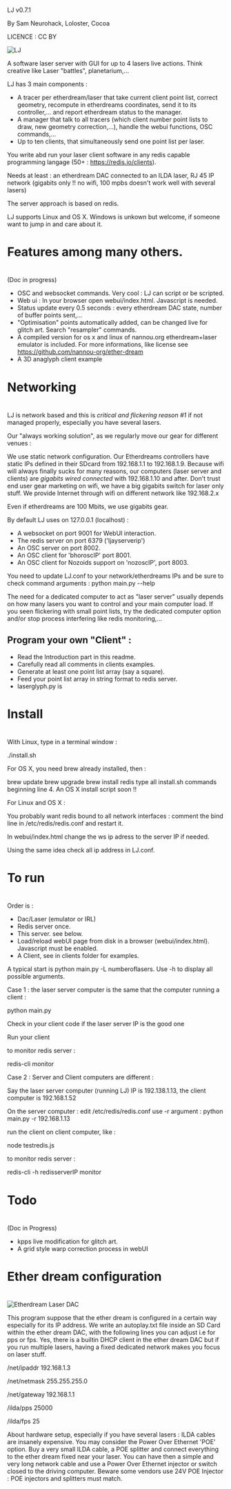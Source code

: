 LJ v0.7.1

By Sam Neurohack, Loloster, Cocoa

LICENCE : CC BY


![LJ](http://www.teamlaser.fr/thsf/images/fulls/THSF9-33.jpg)

A software laser server with GUI for up to 4 lasers live actions. Think creative like Laser "battles", planetarium,... 

LJ has 3 main components : 

- A tracer per etherdream/laser that take current client point list, correct geometry, recompute in etherdreams coordinates, send it to its controller,... and report etherdream status to the manager.
- A manager that talk to all tracers (which client number point lists to draw, new geometry correction,...), handle the webui functions, OSC commands,...
- Up to ten clients, that simultaneously send one point list per laser.

You write abd run your laser client software in any redis capable programming langage (50+ : https://redis.io/clients).

Needs at least : an etherdream DAC connected to an ILDA laser, RJ 45 IP network (gigabits only !!  no wifi, 100 mpbs doesn't work well with several lasers)

The server approach is based on redis.

LJ supports Linux and OS X. Windows is unkown but welcome, if someone want to jump in and care about it.



#
# Features among many others.
# 

(Doc in progress)

- OSC and websocket commands. Very cool : LJ can script or be scripted.
- Web ui : In your browser open webui/index.html. Javascript is needed.
- Status update every 0.5 seconds : every etherdream DAC state, number of buffer points sent,...
- "Optimisation" points automatically added, can be changed live for glitch art. Search "resampler" commands.
- A compiled version for os x and linux of nannou.org etherdream+laser emulator is included. For more informations, like license see https://github.com/nannou-org/ether-dream
- A 3D anaglyph client example


#
# Networking
#


LJ is network based and this is *critical and flickering reason #1* if not managed properly, especially you have several lasers.

Our "always working solution", as we regularly move our gear for different venues :

We use static network configuration. Our Etherdreams controllers have static IPs defined in their SDcard from 192.168.1.1 to 192.168.1.9. Because wifi will always finally sucks for many reasons, our computers (laser server and clients) are *gigabits wired connected* with 192.168.1.10 and after. Don't trust end user gear marketing on wifi, we have a big gigabits switch for laser only stuff. We provide Internet through wifi on different network like 192.168.2.x

Even if etherdreams are 100 Mbits, we use gigabits gear.


By default LJ uses on 127.0.0.1 (localhost) :

- A websocket on port 9001 for WebUI interaction.
- The redis server on port 6379 ('ljayserverip')
- An OSC server on port 8002.
- An OSC client for 'bhoroscIP' port 8001.
- An OSC client for Nozoids support on 'nozoscIP', port 8003.

You need to update LJ.conf to your network/etherdreams IPs and be sure to check command arguments : python main.py --help

The need for a dedicated computer to act as "laser server" usually depends on how many lasers you want to control and your main computer load. If you seen flickering with small point lists, try the dedicated computer option and/or stop process interfering like redis monitoring,...



Program your own "Client" :
-------------------------

- Read the Introduction part in this readme.
- Carefully read all comments in clients examples.
- Generate at least one point list array (say a square). 
- Feed your point list array in string format to redis server.
- laserglyph.py is 


#
# Install 
#

With Linux, type in a terminal window :

./install.sh

For OS X, you need brew already installed, then :

brew update
brew upgrade
brew install redis
type all install.sh commands beginning line 4. An OS X install script soon !!

For Linux and OS X :

You probably want redis bound to all network interfaces : comment the bind line in /etc/redis/redis.conf and restart it.

In webui/index.html change the ws ip adress to the server IP if needed.

Using the same idea check all ip address in LJ.conf.



#
# To run
#

Order is :

- Dac/Laser (emulator or IRL)
- Redis server once.
- This server. see below.
- Load/reload webUI page from disk in a browser (webui/index.html). Javascript must be enabled.
- A Client, see in clients folder for examples.


A typical start is python main.py -L numberoflasers. Use -h to display all possible arguments. 

Case 1 : the laser server computer is the same that the computer running a client :

python main.py

Check in your client code if the laser server IP is the good one

Run your client

to monitor redis server :

redis-cli monitor


Case 2 : Server and Client computers are different :


Say the laser server computer (running LJ) IP is 192.138.1.13, the client computer is 192.168.1.52 

On the server computer :
edit /etc/redis/redis.conf
use -r argument :
python main.py -r 192.168.1.13

run the client on client computer, like :

node testredis.js

to monitor redis server :

redis-cli -h redisserverIP monitor



#
# Todo
#

(Doc in Progress)

- kpps live modification for glitch art.
- A grid style warp correction process in webUI


# 
# Ether dream configuration
#

![Etherdream Laser DAC](https://www.ether-dream.com/ed2-external.jpg)

This program suppose that the ether dream is configured in a certain way especially for its IP address. We write an autoplay.txt file inside an SD Card within the ether dream DAC, with the following lines you can adjust i.e for pps or fps. Yes, there is a builtin DHCP client in the ether dream DAC but if you run multiple lasers, having a fixed dedicated network makes you focus on laser stuff.

/net/ipaddr 192.168.1.3

/net/netmask 255.255.255.0

/net/gateway 192.168.1.1

/ilda/pps 25000

/ilda/fps 25

About hardware setup, especially if you have several lasers : ILDA cables are insanely expensive. You may consider the Power Over Ethernet 'POE' option. Buy a very small ILDA cable, a POE splitter and connect everything to the ether dream fixed near your laser. You can have then a simple and very long network cable and use a Power Over Ethernet injector or switch closed to the driving computer. Beware some vendors use 24V POE Injector : POE injectors and splitters must match.
